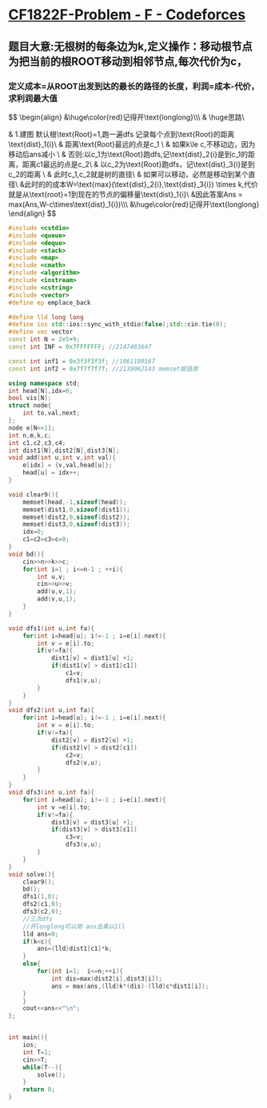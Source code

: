 # [CF1822F-Problem - F - Codeforces](https://codeforces.com/contest/1822/problem/F)

## 题目大意:无根树的每条边为k,定义操作：移动根节点为把当前的根ROOT移动到相邻节点,每次代价为c，

### 定义成本=从ROOT出发到达的最长的路径的长度，利润=成本-代价，求利润最大值

$$
\begin{align}
&\huge\color{red}记得开\text{longlong}\\\\\\
& \huge思路\\

& 1.建图 默认根\text{Root}=1,跑一遍dfs 记录每个点到\text{Root}的距离\text{dist}_1{i}\\
& 距离\text{Root}最远的点是c_1 \\
& 如果k\le c,不移动边，因为移动后ans减小 \\
& 否则:以c_1为\text{Root}跑dfs,记\text{dist}_2{i}是到c_1的距离，距离c1最远的点是c_2\\
& 以c_2为\text{Root}跑dfs，记\text{dist}_3{i}是到c_2的距离 \\
& 此时c_1,c_2就是树的直径\\
& 如果可以移动，必然是移动到某个直径\\
&此时的的成本W=\text{max}(\text{dist}_2{i},\text{dist}_3{i}) \times k,代价就是从\text{root}=1到现在的节点的偏移量\text{dist}_1{i}\\
&因此答案Ans = max(Ans,W-c\times\text{dist}_1{i})\\\\\\
&\huge\color{red}记得开\text{longlong}
\end{align}
$$



```cpp
#include <cstdio>
#include <queue>
#include <deque>
#include <stack>
#include <map>
#include <cmath>
#include <algorithm>
#include <iostream>
#include <cstring>
#include <vector>
#define ep emplace_back 

#define lld long long 
#define ios std::ios::sync_with_stdio(false);std::cin.tie(0); 
#define vec vector 
const int N = 2e5+9;
const int INF = 0x7FFFFFFF; //2147483647

const int inf1 = 0x3f3f3f3f; //1061109567
const int inf2 = 0x7f7f7f7f; //2139062143 memset赋值用

using namespace std;
int head[N],idx=0;
bool vis[N];
struct node{
    int to,val,next;
};
node e[N<<1];
int n,m,k,c;
int c1,c2,c3,c4;
int dist1[N],dist2[N],dist3[N];
void add(int u,int v,int val){
    e[idx] = {v,val,head[u]};
    head[u] = idx++;
}

void clear9(){
    memset(head,-1,sizeof(head));
    memset(dist1,0,sizeof(dist1));
    memset(dist2,0,sizeof(dist2));
    memset(dist3,0,sizeof(dist3));
    idx=0;
    c1=c2=c3=c=0;
}
void bd(){
    cin>>n>>k>>c;
    for(int i=1 ; i<=n-1 ; ++i){
        int u,v;
        cin>>u>>v;
        add(u,v,1);
        add(v,u,1);
    }
}

void dfs1(int u,int fa){
    for(int i=head[u]; i!=-1 ; i=e[i].next){
        int v = e[i].to;
        if(v!=fa){
            dist1[v] = dist1[u] +1;
            if(dist1[v] > dist1[c1])
                c1=v;
                dfs1(v,u);
        }
    }
}
void dfs2(int u,int fa){
    for(int i=head[u]; i!=-1 ; i=e[i].next){
        int v = e[i].to;
        if(v!=fa){
            dist2[v] = dist2[u] +1;
            if(dist2[v] > dist2[c1])
                c2=v;
                dfs2(v,u);
        }
    }
}
void dfs3(int u,int fa){
    for(int i=head[u]; i!=-1 ; i=e[i].next){
        int v =e[i].to;
        if(v!=fa){
            dist3[v] = dist3[u] +1;
            if(dist3[v] > dist3[c1])
                c3=v;
                dfs3(v,u);
        }
    }
}
void solve(){
    clear9();
    bd();
    dfs1(1,0);
    dfs2(c1,0);
    dfs3(c2,0);
    //三次dfs
    //开longlong可以用 ans去乘以1ll
    lld ans=0;
    if(k<c){
        ans=(lld)dist1[c1]*k;
    }
    else{
        for(int i=1;  i<=n;++i){
            int dis=max(dist2[i],dist3[i]);
            ans = max(ans,(lld)k*(dis)-(lld)c*dist1[i]);
    }
    }
    cout<<ans<<"\n";
};


int main(){
    ios;
    int T=1;
    cin>>T;
    while(T--){
        solve();
    }
    return 0;
}
```


